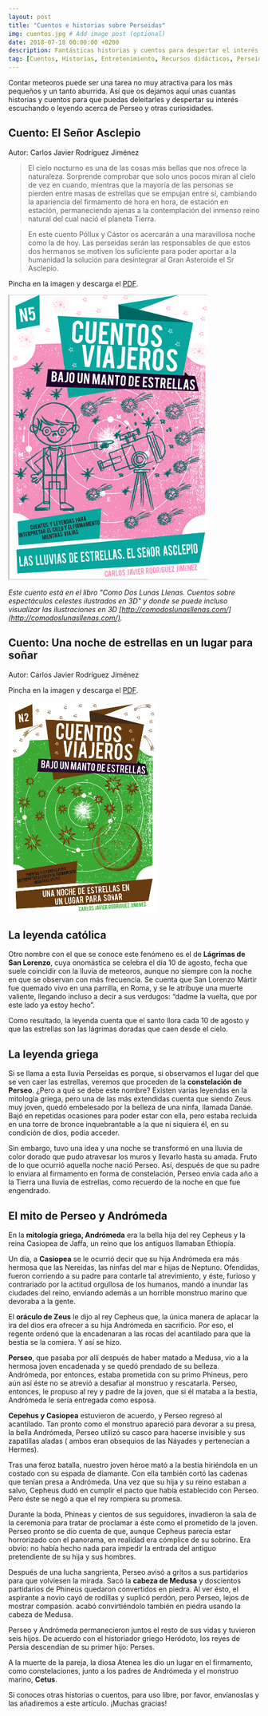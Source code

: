 ```yaml
---
layout: post
title: "Cuentos e historias sobre Perseidas"
img: cuentos.jpg # Add image post (optional)
date: 2018-07-18 00:00:00 +0200
description: Fantásticas historias y cuentos para despertar el interés de los más pequeños. Sigue leyendo... # Add post description (optional)
tag: [Cuentos, Historias, Entretenimiento, Recursos didácticos, Perseidas]
---
```

Contar meteoros puede ser una tarea no muy atractiva para los más pequeños y un tanto aburrida. Así que os dejamos aquí unas cuantas historias y cuentos para que puedas deleitarles y despertar su interés escuchando o leyendo acerca de Perseo y otras curiosidades.

## Cuento: El Señor Asclepio
Autor: Carlos Javier Rodríguez Jiménez

> El cielo nocturno es una de las cosas más bellas que nos ofrece la naturaleza. Sorprende comprobar que solo unos pocos miran al cielo de vez en cuando, mientras que la mayoría de las personas se pierden entre masas de estrellas que se empujan entre sí, cambiando la apariencia del firmamento de hora en hora, de estación en estación, permaneciendo ajenas a la contemplación del inmenso reino natural del cual nació el planeta Tierra.

> En este cuento Póllux y Cástor os acercarán a una maravillosa noche como la de hoy. Las perseidas serán las responsables de que estos dos hermanos se motiven los suficiente para poder aportar a la humanidad la solución para desintegrar al Gran Asteroide el Sr Asclepio.

Pincha en la imagen y descarga el [PDF](../assets/docs/Cuento-Perseidas-Sr-Asclepio.pdf).

[![Cuento sobre las Perseidas: Sr. Asclepio](../assets/img/Cuento-Perseidas-Sr-Asclepio.png)](../assets/docs/Cuento-Perseidas-Sr-Asclepio.pdf)

_Este cuento está en el libro "Como Dos Lunas Llenas. Cuentos sobre espectáculos celestes ilustrados en 3D" y donde se puede incluso visualizar las ilustraciones en 3D [http://comodoslunasllenas.com/](http://comodoslunasllenas.com/)._

## Cuento: Una noche de estrellas en un lugar para soñar
Autor: Carlos Javier Rodríguez Jiménez

Pincha en la imagen y descarga el [PDF](../assets/docs/Cuento-Perseidas-Una-Noche-De-Estrellas.pdf).

[![Cuento sobre las Perseidas: Una noche de estrellas en un lugar para soñar](../assets/img/Cuento-Perseidas-Una-Noche-De-Estrellas.png)](../assets/docs/Cuento-Perseidas-Una-Noche-De-Estrellas.pdf)

## La leyenda católica
Otro nombre con el que se conoce este fenómeno es el de **Lágrimas de San Lorenzo**, cuya onomástica se celebra el día 10 de agosto, fecha que suele coincidir con la lluvia de meteoros, aunque no siempre con la noche en que se observan con más frecuencia. Se cuenta que San Lorenzo Mártir fue quemado vivo en una parrilla, en Roma, y se le atribuye una muerte valiente, llegando incluso a decir a sus verdugos: “dadme la vuelta, que por este lado ya estoy hecho”.

Como resultado, la leyenda cuenta que el santo llora cada 10 de agosto y que las estrellas son las lágrimas doradas que caen desde el cielo.

## La leyenda griega
Si se llama a esta lluvia Perseidas es porque, si observamos el lugar del que se ven caer las estrellas, veremos que proceden de la **constelación de Perseo**. ¿Pero a qué se debe este nombre? Existen varias leyendas en la mitología griega, pero una de las más extendidas cuenta que siendo Zeus muy joven, quedó embelesado por la belleza de una ninfa, llamada Danáe. Bajó en repetidas ocasiones para poder estar con ella, pero estaba recluida en una torre de bronce inquebrantable a la que ni siquiera él, en su condición de dios, podía acceder.

Sin embargo, tuvo una idea y una noche se transformó en una lluvia de color dorado que pudo atravesar los muros y llevarlo hasta su amada. Fruto de lo que ocurrió aquella noche nació Perseo. Así, después de que su padre lo enviara al firmamento en forma de constelación, Perseo envía cada año a la Tierra una lluvia de estrellas, como recuerdo de la noche en que fue engendrado.

## El mito de Perseo y Andrómeda
En la **mitología griega, Andrómeda** era la bella hija del rey Cepheus y la reina Casiopea de Jaffa, un reino que los antiguos llamaban Ethiopía.

Un día, a **Casiopea** se le ocurrió decir que su hija Andrómeda era más hermosa que las Nereidas, las ninfas del mar e hijas de Neptuno. Ofendidas, fueron corriendo a su padre para contarle tal atrevimiento, y éste, furioso y contrariado por la actitud orgullosa de los humanos, mandó a inundar las ciudades del reino, enviando además a un horrible monstruo marino que devoraba a la gente.

El **oráculo de Zeus** le dijo al rey Cepheus que, la única manera de aplacar la ira del dios era ofrecer a su hija Andrómeda en sacrificio. Por eso, el regente ordenó que la encadenaran a las rocas del acantilado para que la bestia se la comiera. Y así se hizo.

**Perseo**, que pasaba por allí después de haber matado a Medusa, vio a la hermosa joven encadenada y se quedó prendado de su belleza. Andrómeda, por entonces, estaba prometida con su primo Phineus, pero aún así éste no se atrevió a desafiar al monstruo y rescatarla. Perseo, entonces, le propuso al rey y padre de la joven, que si él mataba a la bestia, Andrómeda le sería entregada como esposa.

**Cepehus y Casiopea** estuvieron de acuerdo, y Perseo regresó al acantilado. Tan pronto como el monstruo apareció para devorar a su presa, la bella Andrómeda, Perseo utilizó su casco para hacerse invisible y sus zapatillas aladas ( ambos eran obsequios de las Náyades y pertenecían a Hermes).

Tras una feroz batalla, nuestro joven héroe mató a la bestia hiriéndola en un costado con su espada de diamante. Con ella también cortó las cadenas que tenían presa a Andrómeda. Una vez que su hija y su reino estaban a salvo, Cepheus dudó en cumplir el pacto que había establecido con Perseo. Pero éste se negó a que el rey rompiera su promesa.

Durante la boda, Phineas y cientos de sus seguidores, invadieron la sala de la ceremonia para tratar de proclamar a éste como el prometido de la joven. Perseo pronto se dio cuenta de que, aunque Cepheus parecía estar horrorizado con el panorama, en realidad era cómplice de su sobrino. Era obvio: no había hecho nada para impedir la entrada del antiguo pretendiente de su hija y sus hombres.

Después de una lucha sangrienta, Perseo avisó a gritos a sus partidarios para que volviesen la mirada. Sacó la **cabeza de Medusa** y doscientos partidarios de Phineus quedaron convertidos en piedra. Al ver ésto, el aspirante a novio cayó de rodillas y suplicó perdón, pero Perseo, lejos de mostrar compasión. acabó convirtiéndolo también en piedra usando la cabeza de Medusa.

Perseo y Andrómeda permanecieron juntos el resto de sus vidas y tuvieron seis hijos. De acuerdo con el historiador griego Heródoto, los reyes de Persia descendían de su primer hijo: Perses.

A la muerte de la pareja, la diosa Atenea les dio un lugar en el firmamento, como constelaciones, junto a los padres de Andrómeda y el monstruo marino, **Cetus**.


Si conoces otras historias o cuentos, para uso libre, por favor, envíanoslas y las añadiremos a este artículo. ¡Muchas gracias!
